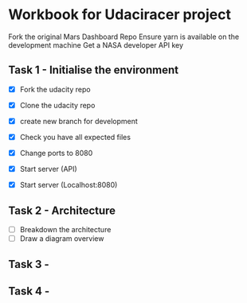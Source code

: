  # Workbook for Udaciracer project
 
 Fork the original Mars Dashboard Repo
 Ensure yarn is available on the development machine
 Get a NASA developer API key

## Task 1 - Initialise the environment
- [x] Fork the udacity repo
- [x] Clone the udacity repo
- [x] create new branch for development
- [x] Check you have all expected files
- [x] Change ports to 8080
- [x] Start server (API)
- [x] Start server (Localhost:8080)







## Task 2 - Architecture
- [ ] Breakdown the architecture
- [ ] Draw a diagram overview

## Task 3 - 

## Task 4 - 
